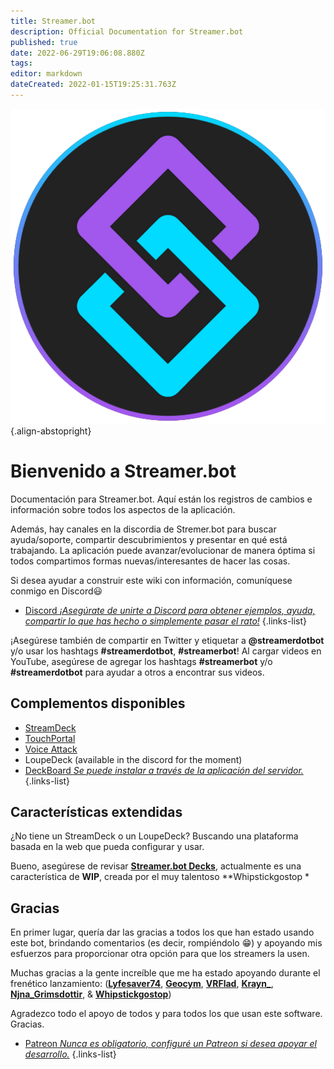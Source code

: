 ```yaml
---
title: Streamer.bot
description: Official Documentation for Streamer.bot
published: true
date: 2022-06-29T19:06:08.880Z
tags: 
editor: markdown
dateCreated: 2022-01-15T19:25:31.763Z
---
```


![streamerbot.png](/logos/streamerbot.png){.align-abstopright}

# Bienvenido a Streamer.bot

Documentación para Streamer.bot. Aquí están los registros de cambios e información sobre todos los aspectos de la aplicación.

Además, hay canales en la discordia de Stremer.bot para buscar ayuda/soporte, compartir descubrimientos y presentar en qué está trabajando. La aplicación puede avanzar/evolucionar de manera óptima si todos compartimos formas nuevas/interesantes de hacer las cosas.

Si desea ayudar a construir este wiki con información, comuníquese conmigo en Discord😃 

* [Discord *¡Asegúrate de unirte a Discord para obtener ejemplos, ayuda, compartir lo que has hecho o simplemente pasar el rato!*](https://discord.streamer.bot)
{.links-list}

¡Asegúrese también de compartir en Twitter y etiquetar a **@streamerdotbot** y/o usar los hashtags **#streamerdotbot**, **#streamerbot**! Al cargar videos en YouTube, asegúrese de agregar los hashtags **#streamerbot** y/o **#streamerdotbot** para ayudar a otros a encontrar sus videos.

## Complementos disponibles

* [StreamDeck](https://github.com/nate1280/streamdeck-Streamer.bot)
* [TouchPortal](https://www.christophecvb.com/touch-portal/plugins/streamer-bot)
* [Voice Attack](https://github.com/nate1280/voiceattack-Streamer.bot)
* LoupeDeck (available in the discord for the moment)
* [DeckBoard *Se puede instalar a través de la aplicación del servidor.*](https://github.com/rivafarabi/streamerbot-deckboard)
{.links-list}

## Características extendidas

¿No tiene un StreamDeck o un LoupeDeck? Buscando una plataforma basada en la web que pueda configurar y usar.

Bueno, asegúrese de revisar **[Streamer.bot Decks](https://streamer.bot/user/decks)**, actualmente es una característica de **WIP**, creada por el muy talentoso **Whipstickgostop *

## Gracias

En primer lugar, quería dar las gracias a todos los que han estado usando este bot, brindando comentarios (es decir, rompiéndolo 😁) y apoyando mis esfuerzos para proporcionar otra opción para que los streamers la usen.

Muchas gracias a la gente increíble que me ha estado apoyando durante el frenético lanzamiento:
(**[Lyfesaver74](https://twitch.tv/lyfesaver74)**, **[Geocym](https://twitch.tv/geocym)**, **[VRFlad](https://twitch.tv/vrflad)**, **[Krayn_](https://twitch.tv/krayn_)**, **[Njna_Grimsdottir](https://twitch.tv/njna_grimsdottir)**, & **[Whipstickgostop](https://twitch.tv/whipstickgostop)**)


Agradezco todo el apoyo de todos y para todos los que usan este software. Gracias.

* [Patreon *Nunca es obligatorio, configuré un Patreon si desea apoyar el desarrollo.*](https://patreon.com/nate1280)
{.links-list}